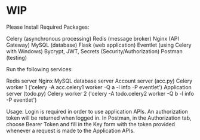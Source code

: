 # WIP



Please Install Required Packages:

Celery (asynchronous processing)
Redis (message broker)
Nginx (API Gateway)
MySQL (database)
Flask (web application)
Eventlet (using Celery with Windows)
Bycrypt, JWT, Secrets (Security/Authorization)
Postman (testing)



Run the following services:

Redis server
Nginx
MySQL database server
Account server (acc.py)
Celery worker 1 ('celery -A acc.celery1 worker -Q a -l info -P eventlet')
Application server (todo.py)
Celery worker 2 ('celery -A todo.celery2 worker -Q b -l info -P eventlet')



Usage:
Login is required in order to use application APIs.
An authorization token will be returned when logged in.
In Postman, in the Authorization tab, choose Bearer Token and fill in the Key form with the token provided whenever a request is made to the Application APIs.

